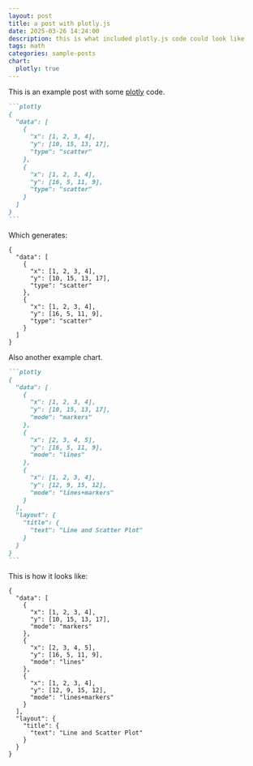 ```yaml
---
layout: post
title: a post with plotly.js
date: 2025-03-26 14:24:00
description: this is what included plotly.js code could look like
tags: math
categories: sample-posts
chart:
  plotly: true
---
```


This is an example post with some [plotly](https://plotly.com/javascript/) code.

````markdown
```plotly
{
  "data": [
    {
      "x": [1, 2, 3, 4],
      "y": [10, 15, 13, 17],
      "type": "scatter"
    },
    {
      "x": [1, 2, 3, 4],
      "y": [16, 5, 11, 9],
      "type": "scatter"
    }
  ]
}
```
````

Which generates:

```plotly
{
  "data": [
    {
      "x": [1, 2, 3, 4],
      "y": [10, 15, 13, 17],
      "type": "scatter"
    },
    {
      "x": [1, 2, 3, 4],
      "y": [16, 5, 11, 9],
      "type": "scatter"
    }
  ]
}
```

Also another example chart.

````markdown
```plotly
{
  "data": [
    {
      "x": [1, 2, 3, 4],
      "y": [10, 15, 13, 17],
      "mode": "markers"
    },
    {
      "x": [2, 3, 4, 5],
      "y": [16, 5, 11, 9],
      "mode": "lines"
    },
    {
      "x": [1, 2, 3, 4],
      "y": [12, 9, 15, 12],
      "mode": "lines+markers"
    }
  ],
  "layout": {
    "title": {
      "text": "Line and Scatter Plot"
    }
  }
}
```
````

This is how it looks like:

```plotly
{
  "data": [
    {
      "x": [1, 2, 3, 4],
      "y": [10, 15, 13, 17],
      "mode": "markers"
    },
    {
      "x": [2, 3, 4, 5],
      "y": [16, 5, 11, 9],
      "mode": "lines"
    },
    {
      "x": [1, 2, 3, 4],
      "y": [12, 9, 15, 12],
      "mode": "lines+markers"
    }
  ],
  "layout": {
    "title": {
      "text": "Line and Scatter Plot"
    }
  }
}
```
